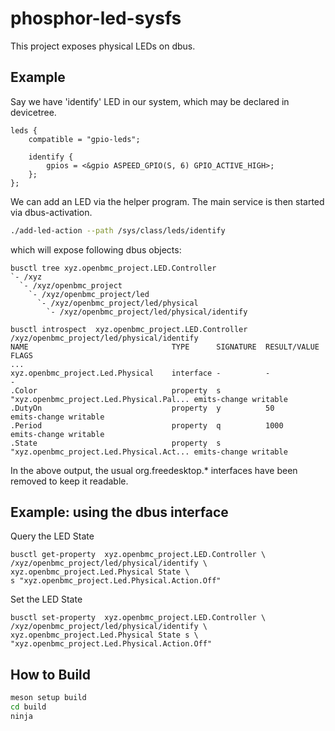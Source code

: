 # phosphor-led-sysfs

This project exposes physical LEDs on dbus.

## Example

Say we have 'identify' LED in our system, which may be declared in devicetree.

```text
leds {
    compatible = "gpio-leds";

    identify {
        gpios = <&gpio ASPEED_GPIO(S, 6) GPIO_ACTIVE_HIGH>;
    };
};
```

We can add an LED via the helper program. The main service is then started via
dbus-activation.

```sh
./add-led-action --path /sys/class/leds/identify
```

which will expose following dbus objects:

```text
busctl tree xyz.openbmc_project.LED.Controller
`- /xyz
  `- /xyz/openbmc_project
    `- /xyz/openbmc_project/led
      `- /xyz/openbmc_project/led/physical
        `- /xyz/openbmc_project/led/physical/identify

busctl introspect  xyz.openbmc_project.LED.Controller /xyz/openbmc_project/led/physical/identify
NAME                                TYPE      SIGNATURE  RESULT/VALUE                             FLAGS
...
xyz.openbmc_project.Led.Physical    interface -          -                                        -
.Color                              property  s          "xyz.openbmc_project.Led.Physical.Pal... emits-change writable
.DutyOn                             property  y          50                                       emits-change writable
.Period                             property  q          1000                                     emits-change writable
.State                              property  s          "xyz.openbmc_project.Led.Physical.Act... emits-change writable
```

In the above output, the usual org.freedesktop.\* interfaces have been removed
to keep it readable.

## Example: using the dbus interface

Query the LED State

```text
busctl get-property  xyz.openbmc_project.LED.Controller \
/xyz/openbmc_project/led/physical/identify \
xyz.openbmc_project.Led.Physical State \
s "xyz.openbmc_project.Led.Physical.Action.Off"
```

Set the LED State

```text
busctl set-property  xyz.openbmc_project.LED.Controller \
/xyz/openbmc_project/led/physical/identify \
xyz.openbmc_project.Led.Physical State s \
"xyz.openbmc_project.Led.Physical.Action.Off"
```

## How to Build

```sh
meson setup build
cd build
ninja
```
